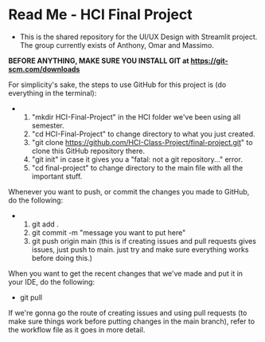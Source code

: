 # Read Me - HCI Final Project
- This is the shared repository for the UI/UX Design with Streamlit project. The group currently exists of Anthony, Omar and Massimo.

**BEFORE ANYTHING, MAKE SURE YOU INSTALL GIT at https://git-scm.com/downloads**

For simplicity's sake, the steps to use GitHub for this project is (do everything in the terminal):

- 1. "mkdir HCI-Final-Project" in the HCI folder we've been using all semester.
  2. "cd HCI-Final-Project" to change directory to what you just created.
  3. "git clone https://github.com/HCI-Class-Project/final-project.git" to clone this GitHub repository there.
  4. "git init" in case it gives you a "fatal: not a git repository..." error.
  5. "cd final-project" to change directory to the main file with all the important stuff.

Whenever you want to push, or commit the changes you made to GitHub, do the following:
- 1. git add .
  2. git commit -m "message you want to put here"
  3. git push origin main (this is if creating issues and pull requests gives issues, just push to main. just try and make sure everything works before doing this.)

When you want to get the recent changes that we've made and put it in your IDE, do the following:
- git pull

If we're gonna go the route of creating issues and using pull requests (to make sure things work before putting changes in the main branch), refer to the workflow file as it goes in more detail.


